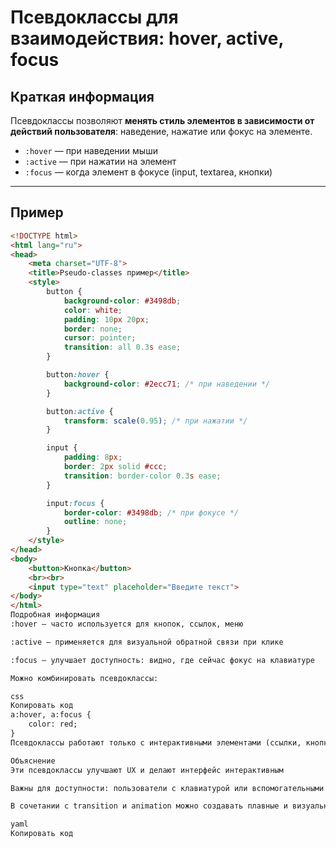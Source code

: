 # Псевдоклассы для взаимодействия: hover, active, focus

## Краткая информация
Псевдоклассы позволяют **менять стиль элементов в зависимости от действий пользователя**: наведение, нажатие или фокус на элементе.  

- `:hover` — при наведении мыши  
- `:active` — при нажатии на элемент  
- `:focus` — когда элемент в фокусе (input, textarea, кнопки)  

---

## Пример

```html
<!DOCTYPE html>
<html lang="ru">
<head>
    <meta charset="UTF-8">
    <title>Pseudo-classes пример</title>
    <style>
        button {
            background-color: #3498db;
            color: white;
            padding: 10px 20px;
            border: none;
            cursor: pointer;
            transition: all 0.3s ease;
        }

        button:hover {
            background-color: #2ecc71; /* при наведении */
        }

        button:active {
            transform: scale(0.95); /* при нажатии */
        }

        input {
            padding: 8px;
            border: 2px solid #ccc;
            transition: border-color 0.3s ease;
        }

        input:focus {
            border-color: #3498db; /* при фокусе */
            outline: none;
        }
    </style>
</head>
<body>
    <button>Кнопка</button>
    <br><br>
    <input type="text" placeholder="Введите текст">
</body>
</html>
Подробная информация
:hover — часто используется для кнопок, ссылок, меню

:active — применяется для визуальной обратной связи при клике

:focus — улучшает доступность: видно, где сейчас фокус на клавиатуре

Можно комбинировать псевдоклассы:

css
Копировать код
a:hover, a:focus {
    color: red;
}
Псевдоклассы работают только с интерактивными элементами (ссылки, кнопки, input)

Объяснение
Эти псевдоклассы улучшают UX и делают интерфейс интерактивным

Важны для доступности: пользователи с клавиатурой или вспомогательными технологиями видят фокус и активные элементы

В сочетании с transition и animation можно создавать плавные и визуально привлекательные эффекты

yaml
Копировать код
